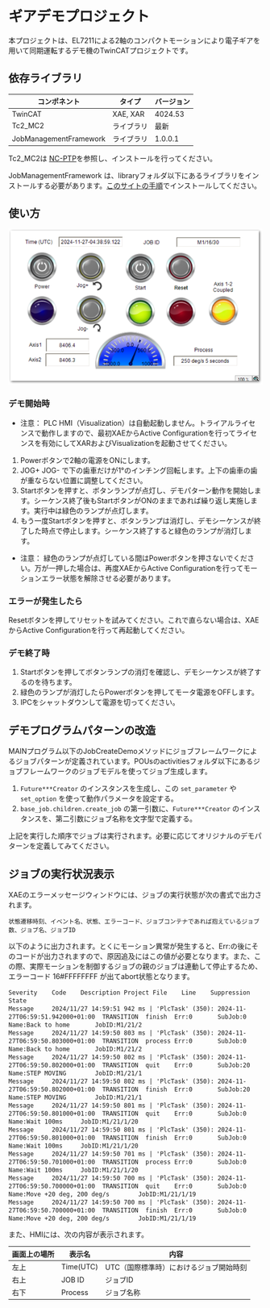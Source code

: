 # ギアデモプロジェクト

本プロジェクトは、EL7211による2軸のコンパクトモーションにより電子ギアを用いて同期運転するデモ機のTwinCATプロジェクトです。

## 依存ライブラリ

|コンポネント|タイプ|バージョン|
|--|--|--|
|TwinCAT|XAE, XAR|4024.53|
|Tc2_MC2|ライブラリ|最新|
|JobManagementFramework|ライブラリ|1.0.0.1|

Tc2_MC2は [NC-PTP](https://infosys.beckhoff.com/content/1033/tcinfosys3/11503731467.html?id=4193766320347731994)を参照し、インストールを行ってください。

JobManagementFramework は、libraryフォルダ以下にあるライブラリをインストールする必要があります。[このサイトの手順](https://beckhoff-jp.github.io/TwinCATHowTo/library/use_library.html)でインストールしてください。

## 使い方

![](assets/2024-11-27-13-40-04.png)

### デモ開始時

* 注意：
    PLC HMI（Visualization）は自動起動しません。トライアルライセンスで動作しますので、最初XAEからActive Configurationを行ってライセンスを有効にしてXARおよびVisualizationを起動させてください。

1. Powerボタンで2軸の電源をONにします。
2. JOG+ JOG- で下の歯車だけが1°のインチング回転します。上下の歯車の歯が重ならない位置に調整してください。
3. Startボタンを押すと、ボタンランプが点灯し、デモパターン動作を開始します。シーケンス終了後もStartボタンがONのままであれば繰り返し実施します。実行中は緑色のランプが点灯します。
4. もう一度Startボタンを押すと、ボタンランプは消灯し、デモシーケンスが終了した時点で停止します。シーケンス終了すると緑色のランプが消灯します。

* 注意：
    緑色のランプが点灯している間はPowerボタンを押さないでください。万が一押した場合は、再度XAEからActive Configurationを行ってモーションエラー状態を解除させる必要があります。

### エラーが発生したら

Resetボタンを押してリセットを試みてください。これで直らない場合は、XAEからActive Configurationを行って再起動してください。

### デモ終了時

1. Startボタンを押してボタンランプの消灯を確認し、デモシーケンスが終了するのを待ちます。
2. 緑色のランプが消灯したらPowerボタンを押してモータ電源をOFFします。
3. IPCをシャットダウンして電源を切ってください。

## デモプログラムパターンの改造

MAINプログラム以下のJobCreateDemoメソッドにジョブフレームワークによるジョブパターンが定義されています。POUsのactivitiesフォルダ以下にあるジョブフレームワークのジョブモデルを使ってジョブ生成します。

1. `Future***Creator` のインスタンスを生成し、この `set_parameter` や `set_option` を使って動作パラメータを設定する。
2. `base_job.children.create_job` の第一引数に、`Future***Creator` のインスタンスを、第二引数にジョブ名称を文字型で定義する。

上記を実行した順序でジョブは実行されます。必要に応じてオリジナルのデモパターンを定義してみてください。

## ジョブの実行状況表示

XAEのエラーメッセージウィンドウには、ジョブの実行状態が次の書式で出力されます。

    状態遷移時刻、イベント名、状態、エラーコード、ジョブコンテナであれば抱えているジョブ数、ジョブ名、ジョブID

以下のように出力されます。とくにモーション異常が発生すると、Err:の後にそのコードが出力されますので、原因追及にはこの値が必要となります。また、この際、実際モーションを制御するジョブの親のジョブは連動して停止するため、エラーコード 16#FFFFFFFF が出てabort状態となります。

```
Severity	Code	Description	Project	File	Line	Suppression State
Message		2024/11/27 14:59:51 942 ms | 'PlcTask' (350): 2024-11-27T06:59:51.942000+01:00	TRANSITION	finish	Err:0		SubJob:0		Name:Back to home		JobID:M1/21/2				
Message		2024/11/27 14:59:50 803 ms | 'PlcTask' (350): 2024-11-27T06:59:50.803000+01:00	TRANSITION	process	Err:0		SubJob:0		Name:Back to home		JobID:M1/21/2				
Message		2024/11/27 14:59:50 802 ms | 'PlcTask' (350): 2024-11-27T06:59:50.802000+01:00	TRANSITION	quit	Err:0		SubJob:20		Name:STEP MOVING		JobID:M1/21/1				
Message		2024/11/27 14:59:50 802 ms | 'PlcTask' (350): 2024-11-27T06:59:50.802000+01:00	TRANSITION	finish	Err:0		SubJob:20		Name:STEP MOVING		JobID:M1/21/1				
Message		2024/11/27 14:59:50 801 ms | 'PlcTask' (350): 2024-11-27T06:59:50.801000+01:00	TRANSITION	quit	Err:0		SubJob:0		Name:Wait 100ms		JobID:M1/21/1/20				
Message		2024/11/27 14:59:50 801 ms | 'PlcTask' (350): 2024-11-27T06:59:50.801000+01:00	TRANSITION	finish	Err:0		SubJob:0		Name:Wait 100ms		JobID:M1/21/1/20				
Message		2024/11/27 14:59:50 701 ms | 'PlcTask' (350): 2024-11-27T06:59:50.701000+01:00	TRANSITION	process	Err:0		SubJob:0		Name:Wait 100ms		JobID:M1/21/1/20				
Message		2024/11/27 14:59:50 700 ms | 'PlcTask' (350): 2024-11-27T06:59:50.700000+01:00	TRANSITION	quit	Err:0		SubJob:0		Name:Move +20 deg, 200 deg/s		JobID:M1/21/1/19				
Message		2024/11/27 14:59:50 700 ms | 'PlcTask' (350): 2024-11-27T06:59:50.700000+01:00	TRANSITION	finish	Err:0		SubJob:0		Name:Move +20 deg, 200 deg/s		JobID:M1/21/1/19				
```

また、HMIには、次の内容が表示されます。

|画面上の場所|表示名|内容|
|--|--|--|
|左上|Time(UTC)|UTC（国際標準時）におけるジョブ開始時刻|
|右上|JOB ID|ジョブID|
|右下|Process|ジョブ名称|
